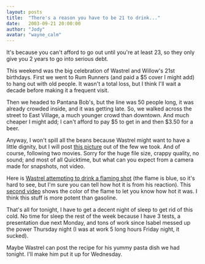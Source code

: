 ```yaml
---
layout: posts
title:  "There's a reason you have to be 21 to drink..."
date:   2003-09-21 20:00:00
author: "Jody"
avatar: "wayne_calm"
---
```

It's because you can't afford to go out until you're at least 23, so they only give you 2 years to go into serious debt.

 This weekend was the big celebration of Wastrel and Willow's 21st birthdays. First we went to Rum Runners (and paid a $5 cover I might add) to hang out with old people. It wasn't a total loss, but I think I'll wait a decade before making it a frequent visit.

 Then we headed to Pantana Bob's, but the line was 50 people long, it was already crowded inside, and it was getting late. So, we walked across the street to East Village, a much younger crowd than downtown. And much cheaper I might add; I can't afford to pay $5 to get in and then $3.50 for a beer.

 Anyway, I won't spill all the beans because Wastrel might want to have a little dignity, but I will post [this picture](#nomove) out of the few we took. And of course, following two movies. Sorry for the huge file size, crappy quality, no sound; and most of all Quicktime, but what can you expect from a camera made for snapshots, not video.

 Here is [Wastrel attempting to drink a flaming shot](media/fire_drink.mov) (the flame is blue, so it's hard to see, but I'm sure you can tell how hot it is from his reaction). This [second video](media/blue_fire_drink.mov) shows the color of the flame to let you know how hot it was. I think this stuff is more potent than gasoline.

 That's all for tonight, I have to get a decent night of sleep to get rid of this cold. No time for sleep the rest of the week because I have 3 tests, a presentation due next Monday, and tons of work since Isabel messed up the power Thursday night (I was at work 5 long hours Friday night, it sucked).

 Maybe Wastrel can post the recipe for his yummy pasta dish we had tonight. I'll make him put it up for Wednesday.
